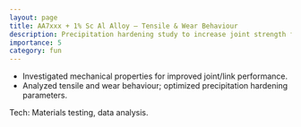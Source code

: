 ```yaml
---
layout: page
title: AA7xxx + 1% Sc Al Alloy — Tensile & Wear Behaviour
description: Precipitation hardening study to increase joint strength for robotics/mechanical links.
importance: 5
category: fun
---
```


- Investigated mechanical properties for improved joint/link performance.
- Analyzed tensile and wear behaviour; optimized precipitation hardening parameters.

Tech: Materials testing, data analysis.
